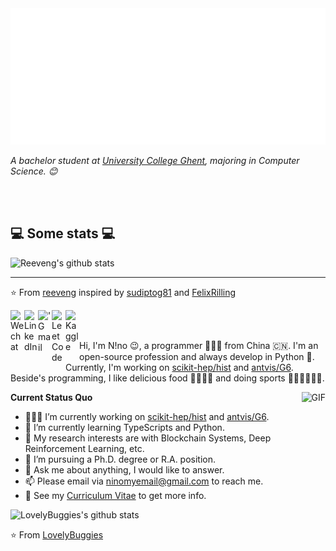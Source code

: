 <img src="https://github.com/VaibhavT04/VaibhavT04/blob/main/svg.svg"/>


<p><em>A bachelor student at <a href="https://hogent.be">University College Ghent</a>, majoring in Computer Science. 😊</br>
</em></p>

</br></br>
<h2>💻 Some stats 💻</h2>

![Reeveng's github stats](https://github-readme-stats.vercel.app/api?username=reeveng&show_icons=true&title_color=fff&icon_color=79ff97&text_color=9f9f9f&bg_color=151515)

---

⭐️ From [reeveng](https://github.com/reeveng) inspired by [sudiptog81](https://github.com/sudiptog81) and  [FelixRilling](https://github.com/)

<a href="https://tva1.sinaimg.cn/large/007S8ZIlgy1ggrqy7om28j30j80omjtq.jpg">
  <img align="left" alt="Wechat" width="22px" src="https://cdn.jsdelivr.net/npm/simple-icons@3.1.0/icons/wechat.svg" />
</a>
<a href="https://www.linkedin.com/in/%E7%A1%95-%E5%88%98-073728144/">
  <img align="left" alt="LinkedIn" width="22px" src="https://cdn.jsdelivr.net/npm/simple-icons@3.1.0/icons/linkedin.svg" />
</a>
<a href="ninomyemail@gmail.com">
  <img align="left" alt="'Gmail" width="22px" src="https://cdn.jsdelivr.net/npm/simple-icons@3.1.0/icons/gmail.svg" />
</a>
<a href="https://leetcode.com/lovelybuggies/">
  <img align="left" alt="LeetCode" width="22px" src="https://cdn.jsdelivr.net/npm/simple-icons@3.1.0/icons/leetcode.svg" />
</a>
<a href="https://www.kaggle.com/ninolau">
  <img align="left" alt="Kaggle" width="22px" src="https://cdn.jsdelivr.net/npm/simple-icons@3.1.0/icons/kaggle.svg" />
</a>

<br />
<br />

Hi, I'm N!no 😉, a programmer 👨🏻‍💻 from China 🇨🇳. I'm an open-source profession and always develop in Python 🐍. Currently, I'm working on [scikit-hep/hist](https://github.com/scikit-hep/hist) and [antvis/G6](https://github.com/antvis/G6). Beside's programming, I like delicious food 🥗🥩🌮🍣 and doing sports 🏃⛹️‍♂️🏋🏼‍♂️.

  <img align="right" alt="GIF" src="https://media.giphy.com/media/iIqmM5tTjmpOB9mpbn/giphy.gif" />

**Current Status Quo**

- 👨🏻‍💻 I’m currently working on [scikit-hep/hist](https://github.com/scikit-hep/hist) and [antvis/G6](https://github.com/antvis/G6).
- 🌱 I’m currently learning TypeScripts and Python.
- 🤔 My research interests are with Blockchain Systems, Deep Reinforcement Learning, etc.
- 💼 I’m pursuing a Ph.D. degree or R.A. position.
- 💬 Ask me about anything, I would like to answer.
- 📫 Please email via ninomyemail@gmail.com to reach me.
- 👀 See my [Curriculum Vitae](https://drive.google.com/file/d/1mr_yoVcBn6QolFWAOXSJzxQYvO7ShjNu/view?ths=true) to get more info.

![LovelyBuggies's github stats](https://github-readme-stats.vercel.app/api?username=lovelybuggies&show_icons=true&hide_border=true)

⭐️ From [LovelyBuggies](https://github.com/lovelybuggies)
